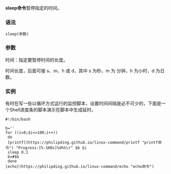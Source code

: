 **sleep命令**暂停指定的时间。

### 语法  

```
sleep(参数)
```

### 参数  

时间：指定要暂停时间的长度。

时间长度，后面可接 s、m、h 或 d，其中 s 为秒，m 为 分钟，h 为小时，d 为日数。

### 实例  

有时在写一些以循环方式运行的监控脚本，设置时间间隔是必不可少的，下面是一个Shell进度条的脚本演示在脚本中生成延时。

```
#!/bin/bash

b=''
for ((i=0;$i<=100;i++))
 do
 [printf](https://philipding.github.io/linux-command/printf "printf命令") "Progress:[%-100s]%d%%\r" $b $i
 sleep 0.1
 b=#$b
 done
[echo](https://philipding.github.io/linux-command/echo "echo命令")
```